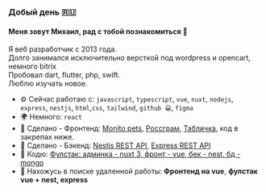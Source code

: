 ###  Добый день 🇷🇺

#### Меня зовут Михаил, рад с тобой познакомиться 🤝

Я веб разработчик с 2013 года.</br>
Долго занимался исключительно версткой под wordpress и opencart, немного bitrix</br>
Пробовал dart, flutter, php, swift.</br>
Люблю изучать новое.

- ⚙️ Сейчас работаю с:  `javascript`, `typescript`, `vue`, `nuxt`, `nodejs`, `express`, `nestjs`, `html`,`css`, `tailwind`, `github 😀`, `figma`
- 🌍 Немного: `react`
- 💅 Сделано - Фронтенд: [Monito pets](https://monito-pets-vue3.netlify.app), [Россграм](https://rossgram-vue3.netlify.app/), [Табличка](https://data-table-vue3.netlify.app/), код в закрепах ниже.
- 💅 Сделано - Бэкенд: [Nestjs REST API](https://github.com/prostohttp/diplom-nest-hotel-api), [Express REST API](https://github.com/prostohttp/course-ndse-delivery)
- 💅 Кодю: [Фулстак: админка - nuxt 3, фронт - vue, бек - nest, бд - mongo](https://github.com/prostohttp/kicks)
- 💬 Нахожусь в поиске удаленной работы: **Фронтенд на vue**, **фулстак vue + nest, express**
